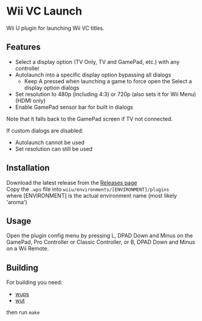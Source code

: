 # Wii VC Launch
Wii U plugin for launching Wii VC titles.

## Features
- Select a display option (TV Only, TV and GamePad, etc.) with any controller
- Autolaunch into a specific display option bypassing all dialogs
  - Keep A pressed when launching a game to force open the Select a display option dialogs
- Set resolution to 480p (including 4:3) or 720p (also sets it for Wii Menu) (HDMI only)
- Enable GamePad sensor bar for built in dialogs

Note that it falls back to the GamePad screen if TV not connected.

If custom dialogs are disabled:
- Autolaunch cannot be used
- Set resolution can still be used

## Installation
Download the latest release from the [Releases page](https://github.com/Lynx64/WiiVCLaunch/releases)<br/>
Copy the `.wps` file into `wiiu/environments/[ENVIRONMENT]/plugins`<br/>
where [ENVIRONMENT] is the actual environment name (most likely 'aroma')

## Usage
Open the plugin config menu by pressing L, DPAD Down and Minus on the GamePad, Pro Controller or Classic Controller, or B, DPAD Down and Minus on a Wii Remote.

## Building
For building you need:
- [wups](https://github.com/wiiu-env/WiiUPluginSystem)
- [wut](https://github.com/devkitPro/wut)

then run `make`
